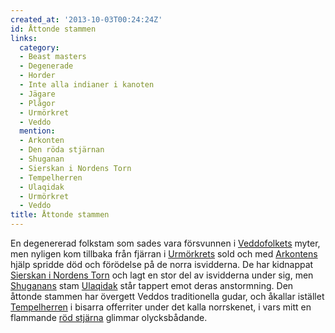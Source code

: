 ```yaml
---
created_at: '2013-10-03T00:24:24Z'
id: Åttonde stammen
links:
  category:
  - Beast masters
  - Degenerade
  - Horder
  - Inte alla indianer i kanoten
  - Jägare
  - Plågor
  - Urmörkret
  - Veddo
  mention:
  - Arkonten
  - Den röda stjärnan
  - Shuganan
  - Sierskan i Nordens Torn
  - Tempelherren
  - Ulaqidak
  - Urmörkret
  - Veddo
title: Åttonde stammen
---
```


En degenererad folkstam som sades vara försvunnen i [Veddofolkets] myter, men nyligen kom tillbaka
från fjärran i [Urmörkrets] sold och med [Arkontens] hjälp spridde död och förödelse på de norra
isvidderna. De har kidnappat [Sierskan i Nordens Torn] och lagt en stor del av isvidderna under sig,
men [Shuganans] stam [Ulaqidak] står tappert emot deras anstormning. Den åttonde stammen har
övergett Veddos traditionella gudar, och åkallar istället [Tempelherren] i bisarra offerriter under
det kalla norrskenet, i vars mitt en flammande [röd stjärna] glimmar olycksbådande.

  [Veddofolkets]: Veddo
  [Urmörkrets]: Urmörkret
  [Arkontens]: Arkonten
  [Sierskan i Nordens Torn]: Sierskan_i_Nordens_Torn
  [Shuganans]: Shuganan
  [Ulaqidak]: Ulaqidak
  [Tempelherren]: Tempelherren
  [röd stjärna]: Den_röda_stjärnan